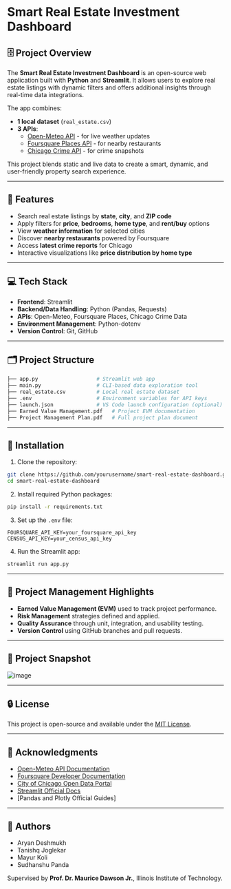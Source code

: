 # Smart Real Estate Investment Dashboard

## 🗄️ Project Overview
The **Smart Real Estate Investment Dashboard** is an open-source web application built with **Python** and **Streamlit**. It allows users to explore real estate listings with dynamic filters and offers additional insights through real-time data integrations.

The app combines:
- **1 local dataset** (`real_estate.csv`)
- **3 APIs**:
  - [Open-Meteo API](https://open-meteo.com/) - for live weather updates
  - [Foursquare Places API](https://location.foursquare.com/developer/) - for nearby restaurants
  - [Chicago Crime API](https://data.cityofchicago.org/) - for crime snapshots

This project blends static and live data to create a smart, dynamic, and user-friendly property search experience.

---

## 🔹 Features
- Search real estate listings by **state**, **city**, and **ZIP code**
- Apply filters for **price**, **bedrooms**, **home type**, and **rent/buy** options
- View **weather information** for selected cities
- Discover **nearby restaurants** powered by Foursquare
- Access **latest crime reports** for Chicago
- Interactive visualizations like **price distribution by home type**

---

## 💻 Tech Stack
- **Frontend**: Streamlit
- **Backend/Data Handling**: Python (Pandas, Requests)
- **APIs**: Open-Meteo, Foursquare Places, Chicago Crime Data
- **Environment Management**: Python-dotenv
- **Version Control**: Git, GitHub

---

## 🗂️ Project Structure
```bash
├── app.py                   # Streamlit web app
├── main.py                  # CLI-based data exploration tool
├── real_estate.csv          # Local real estate dataset
├── .env                     # Environment variables for API keys
├── launch.json              # VS Code launch configuration (optional)
├── Earned Value Management.pdf   # Project EVM documentation
├── Project Management Plan.pdf   # Full project plan document
```

---

## 🔧 Installation
1. Clone the repository:
```bash
git clone https://github.com/yourusername/smart-real-estate-dashboard.git
cd smart-real-estate-dashboard
```

2. Install required Python packages:
```bash
pip install -r requirements.txt
```

3. Set up the `.env` file:
```env
FOURSQUARE_API_KEY=your_foursquare_api_key
CENSUS_API_KEY=your_census_api_key
```

4. Run the Streamlit app:
```bash
streamlit run app.py
```

---

## 💼 Project Management Highlights
- **Earned Value Management (EVM)** used to track project performance.
- **Risk Management** strategies defined and applied.
- **Quality Assurance** through unit, integration, and usability testing.
- **Version Control** using GitHub branches and pull requests.

---

## 📸 Project Snapshot
![image](https://github.com/user-attachments/assets/be6f27c1-f894-43e4-9eb2-3d0538a4c5cd)

---

## 🔒 License
This project is open-source and available under the [MIT License](LICENSE).

---

## 👏 Acknowledgments
- [Open-Meteo API Documentation](https://open-meteo.com/)
- [Foursquare Developer Documentation](https://location.foursquare.com/developer/)
- [City of Chicago Open Data Portal](https://data.cityofchicago.org/)
- [Streamlit Official Docs](https://docs.streamlit.io/)
- [Pandas and Plotly Official Guides]

---

## 👤 Authors
- Aryan Deshmukh
- Tanishq Joglekar
- Mayur Koli
- Sudhanshu Panda

Supervised by **Prof. Dr. Maurice Dawson Jr.**, Illinois Institute of Technology.

